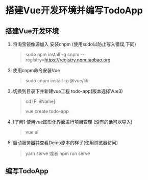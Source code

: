 # 搭建Vue开发环境并编写TodoApp

## 搭建Vue开发环境

1. 将淘宝镜像源加入 安装cnpm (使用sudo以防止写入错误,下同)

	> sudo npm install -g cnpm --registry=https://registry.npm.taobao.org

2. 使用cnpm命令安装Vue

	> sudo cnpm install -g @vue/cli

3. 切换到目录下并新建vue工程 todo-app(版本选择Vue3)

	> cd [FileName]
	>
	> vue create todo-app 
	
4.  [了解] 使用vue图形化界面进行项目管理 (没有的话可以导入)

	> vue ui

5.  启动服务器并查看Demo原本的样子(使用浏览器访问)

	> yarn serve 或者 npm run serve

## 编写TodoApp

